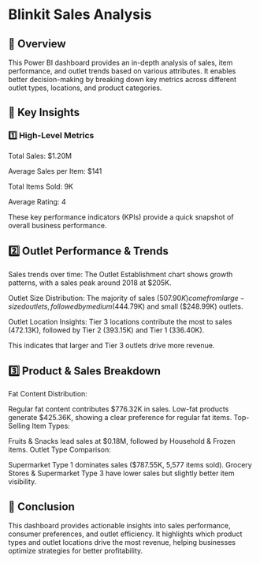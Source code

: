 # Blinkit Sales Analysis


## 📌 Overview
This Power BI dashboard provides an in-depth analysis of sales, item performance, and outlet trends based on various attributes. It enables better decision-making by breaking down key metrics across different outlet types, locations, and product categories.

## 🚀 Key Insights

### 1️⃣ High-Level Metrics

Total Sales: $1.20M

Average Sales per Item: $141

Total Items Sold: 9K

Average Rating: 4


These key performance indicators (KPIs) provide a quick snapshot of overall business performance.


## 2️⃣ Outlet Performance & Trends

Sales trends over time: The Outlet Establishment chart shows growth patterns, with a sales peak around 2018 at $205K.

Outlet Size Distribution: The majority of sales ($507.90K) come from large-sized outlets, followed by medium ($444.79K) and small ($248.99K) outlets.

Outlet Location Insights: Tier 3 locations contribute the most to sales (472.13K), followed by Tier 2 (393.15K) and Tier 1 (336.40K).

This indicates that larger and Tier 3 outlets drive more revenue.


## 3️⃣ Product & Sales Breakdown

Fat Content Distribution:

Regular fat content contributes $776.32K in sales.
Low-fat products generate $425.36K, showing a clear preference for regular fat items.
Top-Selling Item Types:

Fruits & Snacks lead sales at $0.18M, followed by Household & Frozen items.
Outlet Type Comparison:

Supermarket Type 1 dominates sales ($787.55K, 5,577 items sold).
Grocery Stores & Supermarket Type 3 have lower sales but slightly better item visibility.



## 📌 Conclusion

This dashboard provides actionable insights into sales performance, consumer preferences, and outlet efficiency. It highlights which product types and outlet locations drive the most revenue, helping businesses optimize strategies for better profitability.


